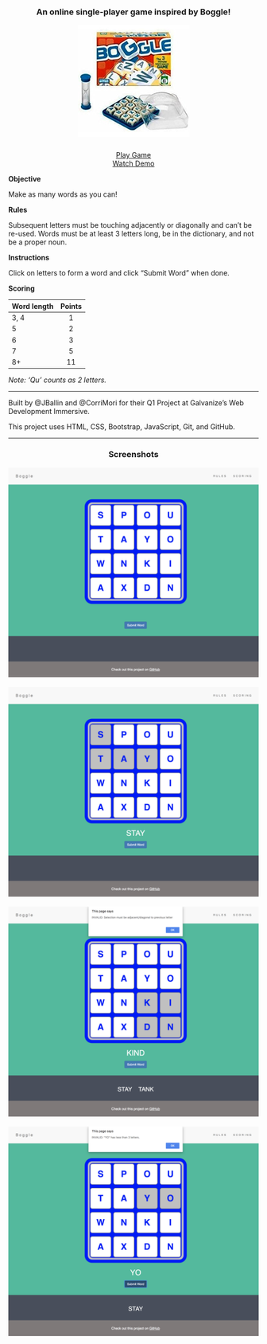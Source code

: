 <h3 align="center">An online single-player game inspired by Boggle!</h3>

<div align="center" style="margin-bottom: 25px"><img width='225px' alt="original boggle board game" src="assets/images/Boggle-Box.jpg"/></div>

<p align="center">
  <a href="https://jballin.github.io/boggle/">Play Game</a>
  <br>
  <a href="https://youtu.be/nQ0Gp8IkD9s">Watch Demo</a>
</p>

**Objective**

Make as many words as you can!

**Rules**

Subsequent letters must be touching adjacently or diagonally and can’t be re-used. Words must be at least 3 letters long, be in the dictionary, and not be a proper noun.

**Instructions**

Click on letters to form a word and click “Submit Word” when done.

**Scoring**

| Word length   | Points        |
| ------------- |:-------------:|
| 3, 4          | 1             |
| 5             | 2             |
| 6             | 3             |
| 7             | 5             |
| 8+            | 11            |

*Note: ‘Qu’ counts as 2 letters.*

---

Built by @JBallin and @CorriMori for their Q1 Project at Galvanize’s Web Development Immersive.

This project uses HTML, CSS, Bootstrap, JavaScript, Git, and GitHub.

---

<h3 align="center">Screenshots</h3>

<div align="center">
  <img src="assets/images/start.png"/>
  <br></br>
  <img src="assets/images/letter-selection.png"/>
  <br></br>
  <img src="assets/images/invalid-adjacent.png"/>
  <br></br>
  <img src="assets/images/invalid-under-3.png"/>
</div>
